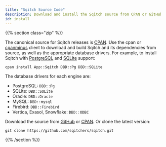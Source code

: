 ```yaml
---
title: "Sqitch Source Code"
description: Download and install the Sqitch source from CPAN or GitHub.
id: install
---
```


{{% section class="zip" %}}

The canonical source for Sqitch releases is [CPAN]. Use the cpan or [cpanminus]
client to download and build Sqitch and its dependencies from source, as well as
the appropriate database drivers. For example, to install Sqitch with [PostgreSQL]
and [SQLite] support:

    cpan install App::Sqitch DBD::Pg DBD::SQLite

The database drivers for each engine are:

*   PostgreSQL: `DBD::Pg`
*   SQLite: `DBD::SQLite`
*   Oracle: `DBD::Oracle`
*   MySQL: `DBD::mysql`
*   Firebird: `DBD::Firebird`
*   Vertica, Exasol, Snowflake: `DBD::ODBC`

Download the source from [GitHub] or [CPAN]. Or clone the latest version:

    git clone https://github.com/sqitchers/sqitch.git

  [CPAN]: https://metacpan.org/release/App-Sqitch "Sqitch on MetaCPAN"
  [cpanminus]: https://cpanmin.us
  [GitHub]: https://github.com/sqitchers/sqitch/releases/ "Sqitch on GitHub"
  [PostgreSQL]: https://postgresql.org/
    "PostgreSQL: The World's Most Advanced Open Source Relational Database"
  [SQLite]: https://sqlite.org/
    "SQLite: Small. Fast. Reliable. Choose any three."

{{% /section %}}